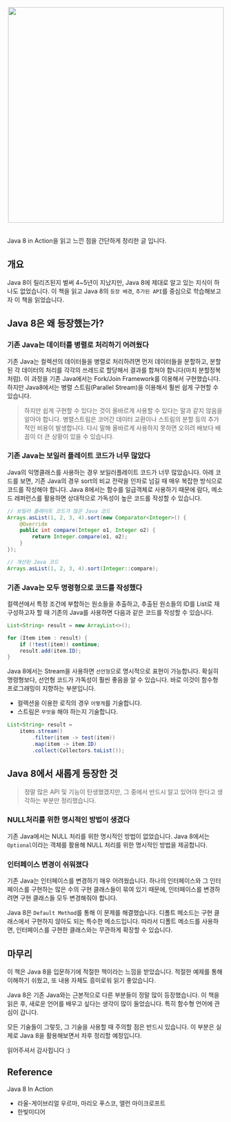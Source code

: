 <div style="text-align: center;">
<img src="http://www.hanbit.co.kr/data/books/B1999551123_l.jpg" height=500px>
</div>
<br>

Java 8 in Action을 읽고 느낀 점을 간단하게 정리한 글 입니다.

## 개요

Java 8이 릴리즈된지 벌써 4~5년이 지났지만, Java 8에 제대로 알고 있는 지식이 하나도 없었습니다. 이 책을 읽고 Java 8의 `등장 배경`, `추가된 API`를 중심으로 학습해보고자 이 책을 읽었습니다.

## Java 8은 왜 등장했는가? 

### 기존 Java는 데이터를 병렬로 처리하기 어려웠다

기존 Java는 컬렉션의 데이터들을 병렬로 처리하려면 먼저 데이터들을 분할하고, 분할된 각 데이터의 처리를 각각의 쓰레드로 할당해서 결과를 합쳐야 합니다(마치 분할정복처럼). 이 과정을 기존 Java에서는 Fork/Join Framework를 이용해서 구현했습니다. 하지만 Java8에서는 병렬 스트림(Parallel Stream)을 이용해서 훨씬 쉽게 구현할 수 있습니다.

> 하지만 쉽게 구현할 수 있다는 것이 올바르게 사용할 수 있다는 말과 같지 않음을 알아야 합니다. 병렬스트림은 코어간 데이터 교환이나 스트림의 분할 등의 추가적인 비용이 발생합니다. 다시 말해 올바르게 사용하지 못하면 오히려 배보다 배꼽이 더 큰 상황이 있을 수 있습니다.


### 기존 Java는 보일러 플레이트 코드가 너무 많았다

Java의 익명클래스를 사용하는 경우 보일러플레이트 코드가 너무 많았습니다. 아레 코드를 보면, 기존 Java의 경우 sort의 비교 전략을 인자로 넘길 때 매우 복잡한 방식으로 코드를 작성해야 합니다. Java 8에서는 함수를 일급객체로 사용하기 때문에 람다, 메소드 레퍼런스를 활용하면 상대적으로 가독성이 높은 코드를 작성할 수 있습니다.

```java
// 보일러 플레이트 코드가 많은 Java 코드
Arrays.asList(1, 2, 3, 4).sort(new Comparator<Integer>() {
    @Override
    public int compare(Integer o1, Integer o2) {
        return Integer.compare(o1, o2);
    }
});

// 개선된 Java 코드
Arrays.asList(1, 2, 3, 4).sort(Integer::compare);
```


### 기존 Java는 모두 명령형으로 코드를 작성했다

컬렉션에서 특정 조건에 부합하는 원소들을 추출하고, 추출된 원소들의 ID를 List로 재구성하고자 할 때 기존의 Java를 사용하면 다음과 같은 코드를 작성할 수 있습니다.

```java
List<String> result = new ArrayList<>();

for (Item item : result) {
    if (!test(item)) continue;
    result.add(item.ID);
}
```

Java 8에서는 Stream을 사용하면 `선언형`으로 명시적으로 표현이 가능합니다. 확실히 명령형보다, 선언형 코드가 가독성이 훨씬 좋음을 알 수 있습니다. 바로 이것이 함수형 프로그래밍이 지향하는 부분입니다. 
- 컬렉션을 이용한 로직의 경우 `어떻게`를 기술합니다.
- 스트림은 `무엇을` 해야 하는지 기술합니다.


```java
List<String> result = 
    items.stream()
        .filter(item -> test(item))
        .map(item -> item.ID)
        .collect(Collectors.toList());
```

## Java 8에서 새롭게 등장한 것

> 정말 많은 API 및 기능이 탄생했겠지만, 그 중에서 반드시 알고 있어야 한다고 생각하는 부분만 정리했습니다.


### NULL처리를 위한 명시적인 방법이 생겼다

기존 Java에서는 NULL 처리를 위한 명시적인 방법이 없었습니다. Java 8에서는 `Optional`이라는 객체를 활용해 NULL 처리를 위한 명시적인 방법을 제공합니다.

### 인터페이스 변경이 쉬워졌다

기존 Java는 인터페이스를 변경하기 매우 어려웠습니다. 하나의 인터페이스와 그 인터페이스를 구현하는 많은 수의 구현 클래스들이 묶여 있기 때문에, 인터페이스를 변경하려면 구현 클래스들 모두 변경해줘야 합니다.

Java 8은 `Default Method`를 통해 이 문제를 해결했습니다. 디폴트 메소드는 구현 클래스에서 구현하지 않아도 되는 특수한 메소드입니다. 따라서 디폴트 메소드를 사용하면, 인터페이스를 구현한 클래스와는 무관하게 확장할 수 있습니다.


## 마무리

이 책은 Java 8을 입문하기에 적절한 책이라는 느낌을 받았습니다. 적절한 예제를 통해 이해하기 쉬웠고, 또 내용 자체도 흥미로워 읽기 좋았습니다.

Java 8은 기존 Java와는 근본적으로 다른 부분들이 정말 많이 등장했습니다. 이 책을 읽은 후, 새로운 언어를 배우고 싶다는 생각이 많이 들었습니다. 특히 함수형 언어에 관심이 갑니다.

모든 기술들이 그렇듯, 그 기술을 사용할 때 주의할 점은 반드시 있습니다. 이 부분은 실제로 Java 8을 활용해보면서 차후 정리할 예정입니다. 

읽어주셔서 감사힙니다 :)

## Reference

Java 8 In Action 
- 라울-게이브리얼 우르마, 마리오 푸스코, 앨런 마이크로프트
- 한빛미디어
